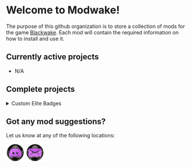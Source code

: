 <style>
	.icon {
		width:50px;
	}
	.project {

	}
</style>

<link href="custom.css" rel="stylesheet" type="text/css" />

# Welcome to Modwake!

The purpose of this github organization is to store a collection of mods for the game [Blackwake](http://www.blackwake.com/). Each mod will contain the required information on how to install and use it.

## Currently active projects

- N/A

## Complete projects

<details>
	<summary>Custom Elite Badges</summary>

		<div>
			<a href="https://github.com/Modwake/customEliteBadges">Link to Repo</a>
		</div>

		<div>
			Allows custom elite badges based on level.
		</div>

</details>

## Got any mod suggestions?

Let us know at any of the following locations:

<a href="https://discord.gg/edrmYUN"><img src="Icons\discord.png" class="icon"></a>
<a href="mailto:modwake@gmail.com"><img src="Icons\email.png" class="icon"></a>
